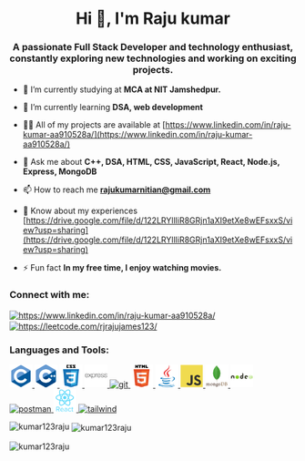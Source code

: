 <h1 align="center">Hi 👋, I'm Raju kumar</h1>
<h3 align="center">A passionate Full Stack Developer and technology enthusiast, constantly exploring new technologies and working on exciting projects.</h3>

- 🔭 I’m currently studying at **MCA at NIT Jamshedpur.**

- 🌱 I’m currently learning **DSA, web development**

- 👨‍💻 All of my projects are available at [https://www.linkedin.com/in/raju-kumar-aa910528a/](https://www.linkedin.com/in/raju-kumar-aa910528a/)

- 💬 Ask me about **C++, DSA, HTML, CSS, JavaScript, React, Node.js, Express, MongoDB**

- 📫 How to reach me **rajukumarnitian@gmail.com**

- 📄 Know about my experiences [https://drive.google.com/file/d/122LRYllIiR8GRjn1aXI9etXe8wEFsxxS/view?usp=sharing](https://drive.google.com/file/d/122LRYllIiR8GRjn1aXI9etXe8wEFsxxS/view?usp=sharing)

- ⚡ Fun fact **In my free time, I enjoy watching movies.**

<h3 align="left">Connect with me:</h3>
<p align="left">
<a href="https://linkedin.com/in/https://www.linkedin.com/in/raju-kumar-aa910528a/" target="blank"><img align="center" src="https://raw.githubusercontent.com/rahuldkjain/github-profile-readme-generator/master/src/images/icons/Social/linked-in-alt.svg" alt="https://www.linkedin.com/in/raju-kumar-aa910528a/" height="30" width="40" /></a>
<a href="https://www.leetcode.com/https://leetcode.com/rjrajujames123/" target="blank"><img align="center" src="https://raw.githubusercontent.com/rahuldkjain/github-profile-readme-generator/master/src/images/icons/Social/leet-code.svg" alt="https://leetcode.com/rjrajujames123/" height="30" width="40" /></a>
</p>

<h3 align="left">Languages and Tools:</h3>
<p align="left"> <a href="https://www.cprogramming.com/" target="_blank" rel="noreferrer"> <img src="https://raw.githubusercontent.com/devicons/devicon/master/icons/c/c-original.svg" alt="c" width="40" height="40"/> </a> <a href="https://www.w3schools.com/cpp/" target="_blank" rel="noreferrer"> <img src="https://raw.githubusercontent.com/devicons/devicon/master/icons/cplusplus/cplusplus-original.svg" alt="cplusplus" width="40" height="40"/> </a> <a href="https://www.w3schools.com/css/" target="_blank" rel="noreferrer"> <img src="https://raw.githubusercontent.com/devicons/devicon/master/icons/css3/css3-original-wordmark.svg" alt="css3" width="40" height="40"/> </a> <a href="https://expressjs.com" target="_blank" rel="noreferrer"> <img src="https://raw.githubusercontent.com/devicons/devicon/master/icons/express/express-original-wordmark.svg" alt="express" width="40" height="40"/> </a> <a href="https://git-scm.com/" target="_blank" rel="noreferrer"> <img src="https://www.vectorlogo.zone/logos/git-scm/git-scm-icon.svg" alt="git" width="40" height="40"/> </a> <a href="https://www.w3.org/html/" target="_blank" rel="noreferrer"> <img src="https://raw.githubusercontent.com/devicons/devicon/master/icons/html5/html5-original-wordmark.svg" alt="html5" width="40" height="40"/> </a> <a href="https://www.java.com" target="_blank" rel="noreferrer"> <img src="https://raw.githubusercontent.com/devicons/devicon/master/icons/java/java-original.svg" alt="java" width="40" height="40"/> </a> <a href="https://developer.mozilla.org/en-US/docs/Web/JavaScript" target="_blank" rel="noreferrer"> <img src="https://raw.githubusercontent.com/devicons/devicon/master/icons/javascript/javascript-original.svg" alt="javascript" width="40" height="40"/> </a> <a href="https://www.mongodb.com/" target="_blank" rel="noreferrer"> <img src="https://raw.githubusercontent.com/devicons/devicon/master/icons/mongodb/mongodb-original-wordmark.svg" alt="mongodb" width="40" height="40"/> </a> <a href="https://nodejs.org" target="_blank" rel="noreferrer"> <img src="https://raw.githubusercontent.com/devicons/devicon/master/icons/nodejs/nodejs-original-wordmark.svg" alt="nodejs" width="40" height="40"/> </a> <a href="https://postman.com" target="_blank" rel="noreferrer"> <img src="https://www.vectorlogo.zone/logos/getpostman/getpostman-icon.svg" alt="postman" width="40" height="40"/> </a> <a href="https://reactjs.org/" target="_blank" rel="noreferrer"> <img src="https://raw.githubusercontent.com/devicons/devicon/master/icons/react/react-original-wordmark.svg" alt="react" width="40" height="40"/> </a> <a href="https://tailwindcss.com/" target="_blank" rel="noreferrer"> <img src="https://www.vectorlogo.zone/logos/tailwindcss/tailwindcss-icon.svg" alt="tailwind" width="40" height="40"/> </a> </p>

<p><img align="left" src="https://github-readme-stats.vercel.app/api/top-langs?username=kumar123raju&show_icons=true&locale=en&layout=compact" alt="kumar123raju" /></p>

<p>&nbsp;<img align="center" src="https://github-readme-stats.vercel.app/api?username=kumar123raju&show_icons=true&locale=en" alt="kumar123raju" /></p>

<p><img align="center" src="https://github-readme-streak-stats.herokuapp.com/?user=kumar123raju&" alt="kumar123raju" /></p>

